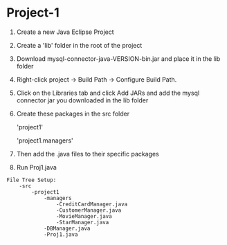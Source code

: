 # Project-1

1) Create a new Java Eclipse Project

2) Create a 'lib' folder in the root of the project

3) Download mysql-connector-java-VERSION-bin.jar and place it in the lib folder

4) Right-click project -> Build Path -> Configure Build Path. 

5) Click on the Libraries tab and click Add JARs and add the mysql connector jar you downloaded in the lib folder

6) Create these packages in the src folder

    'project1'

    'project1.managers'
    
7) Then add the .java files to their specific packages

8) Run Proj1.java

```
File Tree Setup:
    -src
        -project1
            -managers
                -CreditCardManager.java
                -CustomerManager.java
                -MovieManager.java
                -StarManager.java
            -DBManager.java
            -Proj1.java
```

